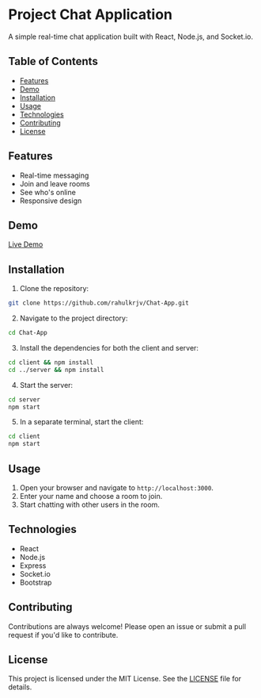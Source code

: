 Project Chat Application
=======================

A simple real-time chat application built with React, Node.js, and Socket.io.

Table of Contents
-----------------

* [Features](#features)
* [Demo](#demo)
* [Installation](#installation)
* [Usage](#usage)
* [Technologies](#technologies)
* [Contributing](#contributing)
* [License](#license)

Features
--------

* Real-time messaging
* Join and leave rooms
* See who's online
* Responsive design

Demo
----

[Live Demo](#demo)

Installation
------------

1. Clone the repository:
```bash
git clone https://github.com/rahulkrjv/Chat-App.git
```
2. Navigate to the project directory:
```bash
cd Chat-App
```
3. Install the dependencies for both the client and server:
```bash
cd client && npm install
cd ../server && npm install
```
4. Start the server:
```bash
cd server
npm start
```
5. In a separate terminal, start the client:
```bash
cd client
npm start
```
Usage
-----

1. Open your browser and navigate to `http://localhost:3000`.
2. Enter your name and choose a room to join.
3. Start chatting with other users in the room.

Technologies
------------

* React
* Node.js
* Express
* Socket.io
* Bootstrap

Contributing
------------

Contributions are always welcome! Please open an issue or submit a pull request if you'd like to contribute.

License
-------

This project is licensed under the MIT License. See the [LICENSE](LICENSE) file for details.